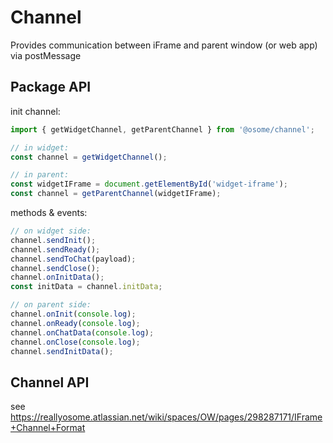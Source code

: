# Channel

Provides communication between iFrame and parent window (or web app) via postMessage

## Package API

init channel:

```js
import { getWidgetChannel, getParentChannel } from '@osome/channel';

// in widget:
const channel = getWidgetChannel();

// in parent:
const widgetIFrame = document.getElementById('widget-iframe');
const channel = getParentChannel(widgetIFrame);
```

methods & events:

```js
// on widget side:
channel.sendInit();
channel.sendReady();
channel.sendToChat(payload);
channel.sendClose();
channel.onInitData();
const initData = channel.initData;

// on parent side:
channel.onInit(console.log);
channel.onReady(console.log);
channel.onChatData(console.log);
channel.onClose(console.log);
channel.sendInitData();
```

## Channel API

see https://reallyosome.atlassian.net/wiki/spaces/OW/pages/298287171/IFrame+Channel+Format
